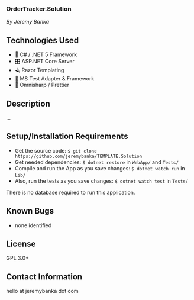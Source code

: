 ### OrderTracker.Solution

_By Jeremy Banka_

## Technologies Used

- 🎵 C# / .NET 5 Framework
- 🎛️ ASP.NET Core Server
- 🪒 Razor Templating
- 🧪 MS Test Adapter & Framework
- 🔪 Omnisharp / Prettier

## Description

...

## Setup/Installation Requirements

- Get the source code: `$ git clone https://github.com/jeremybanka/TEMPLATE.Solution`
- Get needed dependencies: `$ dotnet restore` in `WebApp/` and `Tests/`
- Compile and run the App as you save changes: `$ dotnet watch run` in `Lib/`
- Also, run the tests as you save changes: `$ dotnet watch test` in `Tests/`

There is no database required to run this application.

## Known Bugs

- none identified

## License

GPL 3.0+

## Contact Information

hello at jeremybanka dot com
